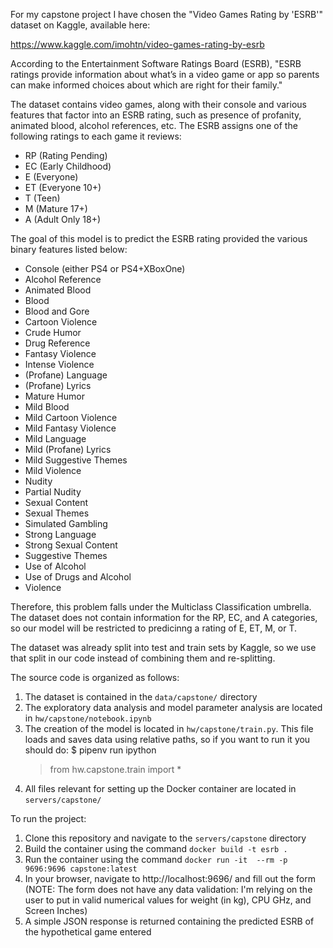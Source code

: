 For my capstone project I have chosen the "Video Games Rating by 'ESRB'"
dataset on Kaggle, available here: 

  https://www.kaggle.com/imohtn/video-games-rating-by-esrb

According to the Entertainment Software Ratings Board (ESRB), "ESRB 
ratings provide information about what’s in a video game or app so 
parents can make informed choices about which are right for their 
family."

The dataset contains video games, along with their console and various
features that factor into an ESRB rating, such as presence of profanity,
animated blood, alcohol references, etc. The ESRB assigns one of the
following ratings to each game it reviews:

  * RP  (Rating Pending)
  * EC  (Early Childhood)
  * E   (Everyone)
  * ET  (Everyone 10+)
  * T   (Teen)
  * M   (Mature 17+)
  * A   (Adult Only 18+)

The goal of this model is to predict the ESRB rating provided the
various binary features listed below:

  * Console (either PS4 or PS4+XBoxOne)
  * Alcohol Reference
  * Animated Blood
  * Blood
  * Blood and Gore
  * Cartoon Violence
  * Crude Humor
  * Drug Reference
  * Fantasy Violence
  * Intense Violence
  * (Profane) Language
  * (Profane) Lyrics
  * Mature Humor
  * Mild Blood
  * Mild Cartoon Violence
  * Mild Fantasy Violence
  * Mild Language
  * Mild (Profane) Lyrics
  * Mild Suggestive Themes
  * Mild Violence
  * Nudity
  * Partial Nudity
  * Sexual Content
  * Sexual Themes
  * Simulated Gambling
  * Strong Language
  * Strong Sexual Content
  * Suggestive Themes
  * Use of Alcohol
  * Use of Drugs and Alcohol
  * Violence 

Therefore, this problem falls under the Multiclass Classification
umbrella. The dataset does not contain information for the RP, EC, and
A categories, so our model will be restricted to predicinng a rating of
E, ET, M, or T.

The dataset was already split into test and train sets by Kaggle, so we
use that split in our code instead of combining them and re-splitting.

The source code is organized as follows:

  1) The dataset is contained in the `data/capstone/` directory
  1) The exploratory data analysis and model parameter analysis are located in `hw/capstone/notebook.ipynb`
  2) The creation of the model is located in `hw/capstone/train.py`. This file loads and saves data using
     relative paths, so if you want to run it you should do:
      $ pipenv run ipython
      > from hw.capstone.train import *
  3) All files relevant for setting up the Docker container are located in `servers/capstone/`
   
To run the project:

  1) Clone this repository and navigate to the `servers/capstone` directory
  2) Build the container using the command `docker build -t esrb .`
  3) Run the container using the command `docker run -it  --rm -p 9696:9696 capstone:latest`
  4) In your browser, navigate to http://localhost:9696/ and fill out the form (NOTE: The form does not have any data validation: I'm relying on the user to put in valid numerical values for weight (in kg), CPU GHz, and Screen Inches)
  5) A simple JSON response is returned containing the predicted ESRB of the hypothetical game entered
